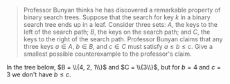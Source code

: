 > Professor Bunyan thinks he has discovered a remarkable property of binary
> search trees. Suppose that the search for key $k$ in a binary search tree ends
> up in a leaf. Consider three sets: $A$, the keys to the left of the search
> path; $B$, the keys on the search path; and $C$, the keys to the right of the
> search path. Professor Bunyan claims that any three keys $a \in A$, $b \in B$,
> and $c \in C$ must satisfy $a \le b \le c$. Give a smallest possible
> counterexample to the professor's claim.

In the tree below, $B = \\{4, 2, 1\\}$ and $C = \\{3\\}$, but for $b = 4$ and $c
= 3$ we don't have $b \le c$.
